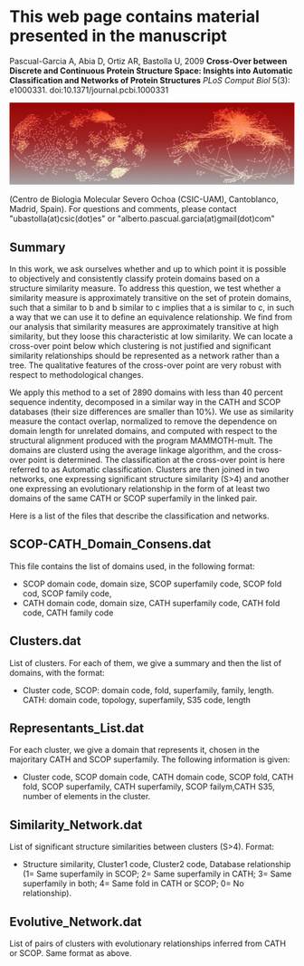 # This web page contains material presented in the manuscript

Pascual-Garcia A, Abia D, Ortiz AR, Bastolla U, 2009
**Cross-Over between Discrete and Continuous Protein Structure Space: Insights into Automatic Classification and Networks of Protein Structures**
_PLoS Comput Biol_ 5(3): e1000331. doi:10.1371/journal.pcbi.1000331

![](ProteinUniverse.jpg "Illustration of the Cross-Over between discrete and continuous protein structure space")

(Centro de Biologia Molecular Severo Ochoa (CSIC-UAM), Cantoblanco, Madrid, Spain).
For questions and comments, please contact "ubastolla(at)csic(dot)es" or "alberto.pascual.garcia(at)gmail(dot)com"

Summary
--------

In this work, we ask ourselves whether and up to which point it is possible to objectively and consistently classify protein domains based on a structure similarity measure. To address this question, we test whether a similarity measure is approximately transitive on the set of protein domains, such that a similar to b and b similar to c implies that a is similar to c, in such a way that we can use it to define an equivalence relationship. We find from our analysis that similarity measures are approximately transitive at high similarity, but they loose this characteristic at low similarity. We can locate a cross-over point below which clustering is not justified and significant similarity relationships should be represented as a network rather than a tree. The qualitative features of the cross-over point are very robust with respect to methodological changes.

We apply this method to a set of 2890 domains with less than 40 percent sequence indentity, decomposed in a similar way in the CATH and SCOP databases (their size differences are smaller than 10%). We use as similarity measure the contact overlap, normalized to remove the dependence on domain length for unrelated domains, and computed with respect to the structural alignment produced with the program MAMMOTH-mult. The domains are clusterd using the average linkage algorithm, and the cross-over point is determined. The classification at the cross-over point is here referred to as Automatic classification. Clusters are then joined in two networks, one expressing significant structure similarity (S>4) and another one expressing an evolutionary relationship in the form of at least two domains of the same CATH or SCOP superfamily in the linked pair.

Here is a list of the files that describe the classification and networks.

SCOP-CATH_Domain_Consens.dat
----------------------------

This file contains the list of domains used, in the following format:
* SCOP domain code, domain size, SCOP superfamily code, SCOP fold cod, SCOP family code,
* CATH domain code, domain size, CATH superfamily code, CATH fold code, CATH family code

Clusters.dat
-------------

List of clusters. For each of them, we give a summary and then the list of domains, with the format:

* Cluster code, SCOP: domain code, fold, superfamily, family, length. CATH: domain code, topology, superfamily, S35 code, length

Representants_List.dat
----------------------

For each cluster, we give a domain that represents it, chosen in the majoritary CATH and SCOP superfamily. The following information is given:

* Cluster code, SCOP domain code, CATH domain code, SCOP fold, CATH fold, SCOP superfamily, CATH superfamily, SCOP failym,CATH S35, number of elements in the cluster.

Similarity_Network.dat
----------------------

List of significant structure similarities between clusters (S>4). Format:
* Structure similarity, Cluster1 code, Cluster2 code, Database relationship (1= Same superfamily in SCOP; 2= Same superfamily in CATH; 3= Same superfamily in both; 4= Same fold in CATH or SCOP; 0= No relationship).

Evolutive_Network.dat
---------------------

List of pairs of clusters with evolutionary relationships inferred from CATH or SCOP. Same format as above.
